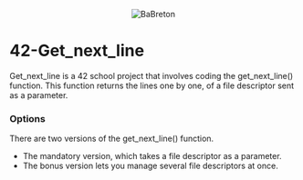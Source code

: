 <p align="center">
  <img src="https://github.com/BaBreton/42-Get_next_line/assets/124448529/43a36b92-4c44-4c58-b03c-b18903712b45" alt="BaBreton" />
</p>
  
# 42-Get_next_line

Get_next_line is a 42 school project that involves coding the get_next_line() function.
This function returns the lines one by one, of a file descriptor sent as a parameter.


### Options

There are two versions of the get_next_line() function.
* The mandatory version, which takes a file descriptor as a parameter.
* The bonus version lets you manage several file descriptors at once.
